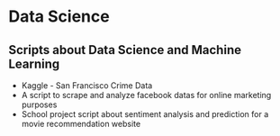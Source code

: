 # Data Science

## Scripts about Data Science and Machine Learning

- Kaggle - San Francisco Crime Data
- A script to scrape and analyze facebook datas for online marketing purposes
- School project script about sentiment analysis and prediction for a movie recommendation website

